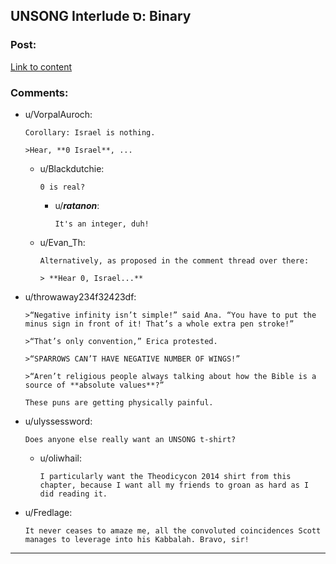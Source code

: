 ## UNSONG Interlude ס: Binary

### Post:

[Link to content](http://unsongbook.com/interlude-%d7%a1-binary/)

### Comments:

- u/VorpalAuroch:
  ```
  Corollary: Israel is nothing.

  >Hear, **0 Israel**, ...
  ```

  - u/Blackdutchie:
    ```
    0 is real?
    ```

    - u/___ratanon___:
      ```
      It's an integer, duh!
      ```

  - u/Evan_Th:
    ```
    Alternatively, as proposed in the comment thread over there:

    > **Hear 0, Israel...**
    ```

- u/throwaway234f32423df:
  ```
  >“Negative infinity isn’t simple!” said Ana. “You have to put the minus sign in front of it! That’s a whole extra pen stroke!”

  >“That’s only convention,” Erica protested.

  >“SPARROWS CAN’T HAVE NEGATIVE NUMBER OF WINGS!”

  >“Aren’t religious people always talking about how the Bible is a source of **absolute values**?”

  These puns are getting physically painful.
  ```

- u/ulyssessword:
  ```
  Does anyone else really want an UNSONG t-shirt?
  ```

  - u/oliwhail:
    ```
    I particularly want the Theodicycon 2014 shirt from this chapter, because I want all my friends to groan as hard as I did reading it.
    ```

- u/Fredlage:
  ```
  It never ceases to amaze me, all the convoluted coincidences Scott manages to leverage into his Kabbalah. Bravo, sir!
  ```

---

